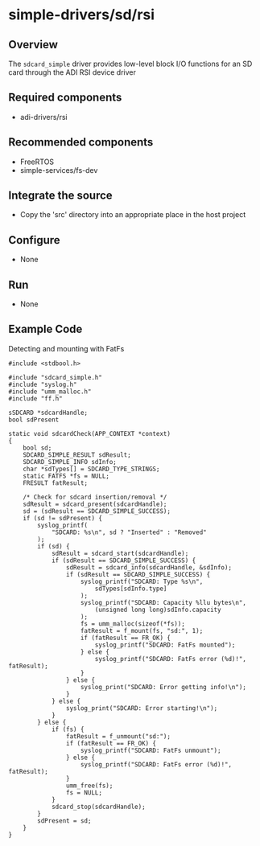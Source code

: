 # simple-drivers/sd/rsi

## Overview

The `sdcard_simple` driver provides low-level block I/O functions for an SD card
through the ADI RSI device driver

## Required components

- adi-drivers/rsi

## Recommended components

- FreeRTOS
- simple-services/fs-dev

## Integrate the source

- Copy the 'src' directory into an appropriate place in the host project

## Configure

- None

## Run

- None

## Example Code

Detecting and mounting with FatFs
```
#include <stdbool.h>

#include "sdcard_simple.h"
#include "syslog.h"
#include "umm_malloc.h"
#include "ff.h"

sSDCARD *sdcardHandle;
bool sdPresent

static void sdcardCheck(APP_CONTEXT *context)
{
    bool sd;
    SDCARD_SIMPLE_RESULT sdResult;
    SDCARD_SIMPLE_INFO sdInfo;
    char *sdTypes[] = SDCARD_TYPE_STRINGS;
    static FATFS *fs = NULL;
    FRESULT fatResult;

    /* Check for sdcard insertion/removal */
    sdResult = sdcard_present(sdcardHandle);
    sd = (sdResult == SDCARD_SIMPLE_SUCCESS);
    if (sd != sdPresent) {
        syslog_printf(
            "SDCARD: %s\n", sd ? "Inserted" : "Removed"
        );
        if (sd) {
            sdResult = sdcard_start(sdcardHandle);
            if (sdResult == SDCARD_SIMPLE_SUCCESS) {
                sdResult = sdcard_info(sdcardHandle, &sdInfo);
                if (sdResult == SDCARD_SIMPLE_SUCCESS) {
                    syslog_printf("SDCARD: Type %s\n",
                        sdTypes[sdInfo.type]
                    );
                    syslog_printf("SDCARD: Capacity %llu bytes\n",
                        (unsigned long long)sdInfo.capacity
                    );
                    fs = umm_malloc(sizeof(*fs));
                    fatResult = f_mount(fs, "sd:", 1);
                    if (fatResult == FR_OK) {
                        syslog_printf("SDCARD: FatFs mounted");
                    } else {
                        syslog_printf("SDCARD: FatFs error (%d)!", fatResult);
                    }
                } else {
                    syslog_print("SDCARD: Error getting info!\n");
                }
            } else {
                syslog_print("SDCARD: Error starting!\n");
            }
        } else {
            if (fs) {
                fatResult = f_unmount("sd:");
                if (fatResult == FR_OK) {
                    syslog_printf("SDCARD: FatFs unmount");
                } else {
                    syslog_printf("SDCARD: FatFs error (%d)!", fatResult);
                }
                umm_free(fs);
                fs = NULL;
            }
            sdcard_stop(sdcardHandle);
        }
        sdPresent = sd;
    }
}
```
